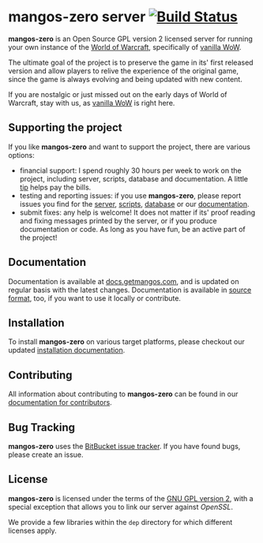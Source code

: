 mangos-zero server [![Build Status](https://drone.io/bitbucket.org/mangoszero/server/status.png)](https://drone.io/bitbucket.org/mangoszero/server/latest)
==================

**mangos-zero** is an Open Source GPL version 2 licensed server for running your
own instance of the [World of Warcraft][wow], specifically of [vanilla WoW][wow-1].

The ultimate goal of the project is to preserve the game in its' first released
version and allow players to relive the experience of the original game, since
the game is always evolving and being updated with new content.

If you are nostalgic or just missed out on the early days of World of Warcraft,
stay with us, as [vanilla WoW][wow-1] is right here.

Supporting the project
----------------------
If you like **mangos-zero** and want to support the project, there are various
options:

* financial support: I spend roughly 30 hours per week to work on the project,
  including server, scripts, database and documentation. A little [tip][gittip]
  helps pay the bills.
* testing and reporting issues: if you use **mangos-zero**, please report issues
  you find for the [server][mz-server-issues], [scripts][mz-scripts-issues],
  [database][mz-content-issues] or our [documentation][mz-docs-issues].
* submit fixes: any help is welcome! It does not matter if its' proof reading
  and fixing messages printed by the server, or if you produce documentation
  or code. As long as you have fun, be an active part of the project!

Documentation
-------------

Documentation is available at [docs.getmangos.com][mangos-zero-docs], and is
updated on regular basis with the latest changes. Documentation is available
in [source format][mz-docs], too, if you want to use it locally or contribute.

Installation
------------
To install **mangos-zero** on various target platforms, please checkout our
updated [installation documentation][mangos-zero-installation].

Contributing
------------
All information about contributing to **mangos-zero** can be found in our
[documentation for contributors][mangos-zero-contribute].

Bug Tracking
------------
**mangos-zero** uses the [BitBucket issue tracker][mz-server-issues]. If you
have found bugs, please create an issue.

License
-------
**mangos-zero** is licensed under the terms of the [GNU GPL version 2](License.md),
with a special exception that allows you to link our server against *OpenSSL*.

We provide a few libraries within the `dep` directory for which different
licenses apply.

[wow]: http://worldofwarcraft.com/
[wow-1]: http://blizzard.com/games/wow/

[mangos-zero]: http://getmangos.com/
[mangos-zero-docs]: http://docs.getmangos.com/
[mangos-zero-contribute]: http://docs.getmangos.com/en/latest/contributing/
[mangos-zero-installation]: http://docs.getmangos.com/en/latest/installation/

[mz-team]: http://bitbucket.org/mangoszero/
[mz-server]: http://bitbucket.org/mangoszero/server/
[mz-server-issues]: http://bitbucket.org/mangoszero/server/issues
[mz-scripts]: http://bitbucket.org/mangoszero/scripts/
[mz-scripts-issues]: http://bitbucket.org/mangoszero/scripts/issues
[mz-content]: http://bitbucket.org/mangoszero/content/
[mz-content-issues]: http://bitbucket.org/mangoszero/content/issues
[mz-docs]: http://bitbucket.org/mangoszero/documentation/
[mz-docs-issues]: http://bitbucket.org/mangoszero/documentation/issues

[gittip]: https://www.gittip.com/danielsreichenbach/
